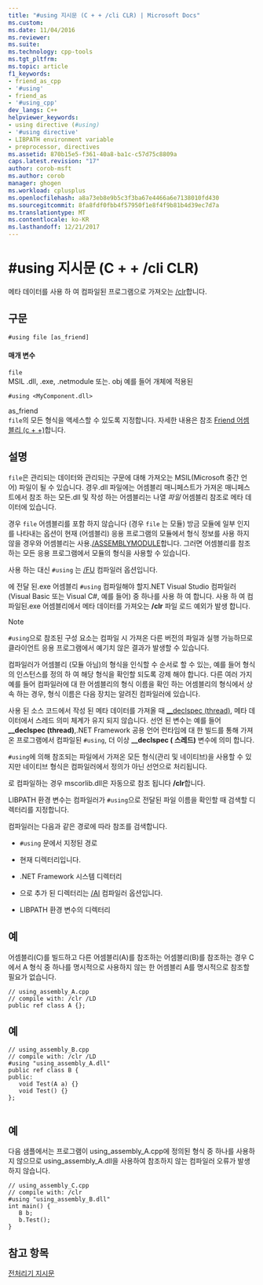 ```yaml
---
title: "#using 지시문 (C + + /cli CLR) | Microsoft Docs"
ms.custom: 
ms.date: 11/04/2016
ms.reviewer: 
ms.suite: 
ms.technology: cpp-tools
ms.tgt_pltfrm: 
ms.topic: article
f1_keywords:
- friend_as_cpp
- '#using'
- friend_as
- '#using_cpp'
dev_langs: C++
helpviewer_keywords:
- using directive (#using)
- '#using directive'
- LIBPATH environment variable
- preprocessor, directives
ms.assetid: 870b15e5-f361-40a8-ba1c-c57d75c8809a
caps.latest.revision: "17"
author: corob-msft
ms.author: corob
manager: ghogen
ms.workload: cplusplus
ms.openlocfilehash: a8a73eb8e9b5c3f3ba67e4466a6e7138010fd430
ms.sourcegitcommit: 8fa8fdf0fbb4f57950f1e8f4f9b81b4d39ec7d7a
ms.translationtype: MT
ms.contentlocale: ko-KR
ms.lasthandoff: 12/21/2017
---
```

# <a name="using-directive-cclr"></a>#using 지시문 (C + + /cli CLR)
메타 데이터를 사용 하 여 컴파일된 프로그램으로 가져오는 [/clr](../build/reference/clr-common-language-runtime-compilation.md)합니다.  
  
## <a name="syntax"></a>구문  
  
```  
#using file [as_friend]  
```  
  
#### <a name="parameters"></a>매개 변수  
 `file`  
 MSIL .dll, .exe, .netmodule 또는. obj 예를 들어 개체에 적용된  
  
 `#using <MyComponent.dll>`  
  
 as_friend  
 `file`의 모든 형식을 액세스할 수 있도록 지정합니다.  자세한 내용은 참조 [Friend 어셈블리 (c + +)](../dotnet/friend-assemblies-cpp.md)합니다.  
  
## <a name="remarks"></a>설명  
 `file`은 관리되는 데이터와 관리되는 구문에 대해 가져오는 MSIL(Microsoft 중간 언어) 파일이 될 수 있습니다. 경우.dll 파일에는 어셈블리 매니페스트가 가져온 매니페스트에서 참조 하는 모든.dll 및 작성 하는 어셈블리는 나열 *파일* 어셈블리 참조로 메타 데이터에 있습니다.  
  
 경우 `file` 어셈블리를 포함 하지 않습니다 (경우 `file` 는 모듈) 방금 모듈에 일부 인지를 나타내는 옵션이 현재 (어셈블리) 응용 프로그램의 모듈에서 형식 정보를 사용 하지 않을 경우와 어셈블리는 사용.[/ASSEMBLYMODULE](../build/reference/assemblymodule-add-a-msil-module-to-the-assembly.md)합니다. 그러면 어셈블리를 참조하는 모든 응용 프로그램에서 모듈의 형식을 사용할 수 있습니다.  
  
 사용 하는 대신 `#using` 는 [/FU](../build/reference/fu-name-forced-hash-using-file.md) 컴파일러 옵션입니다.  
  
 에 전달 된.exe 어셈블리 `#using` 컴파일해야 할지.NET Visual Studio 컴파일러 (Visual Basic 또는 Visual C#, 예를 들어) 중 하나를 사용 하 여 합니다.  사용 하 여 컴파일된.exe 어셈블리에서 메타 데이터를 가져오는 **/clr** 파일 로드 예외가 발생 합니다.  
  
> [!NOTE]
>  `#using`으로 참조된 구성 요소는 컴파일 시 가져온 다른 버전의 파일과 실행 가능하므로 클라이언트 응용 프로그램에서 예기치 않은 결과가 발생할 수 있습니다.  
  
 컴파일러가 어셈블리 (모듈 아님)의 형식을 인식할 수 순서로 할 수 있는, 예를 들어 형식의 인스턴스를 정의 하 여 해당 형식을 확인할 되도록 강제 해야 합니다. 다른 여러 가지 예를 들어 컴파일러에 대 한 어셈블리의 형식 이름을 확인 하는 어셈블리의 형식에서 상속 하는 경우, 형식 이름은 다음 장치는 알려진 컴파일러에 있습니다.  
  
 사용 된 소스 코드에서 작성 된 메타 데이터를 가져올 때 [__declspec (thread)](../cpp/thread.md), 메타 데이터에서 스레드 의미 체계가 유지 되지 않습니다. 선언 된 변수는 예를 들어 **__declspec (thread)**,.NET Framework 공용 언어 런타임에 대 한 빌드를 통해 가져온 프로그램에서 컴파일된 `#using`, 더 이상 **__declspec ( 스레드)** 변수에 의미 합니다.  
  
 `#using`에 의해 참조되는 파일에서 가져온 모든 형식(관리 및 네이티브)을 사용할 수 있지만 네이티브 형식은 컴파일러에서 정의가 아닌 선언으로 처리됩니다.  
  
 로 컴파일하는 경우 mscorlib.dll은 자동으로 참조 됩니다 **/clr**합니다.  
  
 LIBPATH 환경 변수는 컴파일러가 `#using`으로 전달된 파일 이름을 확인할 때 검색할 디렉터리를 지정합니다.  
  
 컴파일러는 다음과 같은 경로에 따라 참조를 검색합니다.  
  
-   `#using` 문에서 지정된 경로  
  
-   현재 디렉터리입니다.  
  
-   .NET Framework 시스템 디렉터리  
  
-   으로 추가 된 디렉터리는 [/AI](../build/reference/ai-specify-metadata-directories.md) 컴파일러 옵션입니다.  
  
-   LIBPATH 환경 변수의 디렉터리  
  
## <a name="example"></a>예  
 어셈블리(C)를 빌드하고 다른 어셈블리(A)를 참조하는 어셈블리(B)를 참조하는 경우 C에서 A 형식 중 하나를 명시적으로 사용하지 않는 한 어셈블리 A를 명시적으로 참조할 필요가 없습니다.  
  
```  
// using_assembly_A.cpp  
// compile with: /clr /LD  
public ref class A {};  
```  
  
## <a name="example"></a>예  
  
```  
// using_assembly_B.cpp  
// compile with: /clr /LD  
#using "using_assembly_A.dll"  
public ref class B {  
public:  
   void Test(A a) {}  
   void Test() {}  
};  
  
```  
  
## <a name="example"></a>예  
 다음 샘플에서는 프로그램이 using_assembly_A.cpp에 정의된 형식 중 하나를 사용하지 않으므로 using_assembly_A.dll을 사용하여 참조하지 않는 컴파일러 오류가 발생하지 않습니다.  
  
```  
// using_assembly_C.cpp  
// compile with: /clr  
#using "using_assembly_B.dll"  
int main() {  
   B b;  
   b.Test();  
}  
```  
  
## <a name="see-also"></a>참고 항목  
 [전처리기 지시문](../preprocessor/preprocessor-directives.md)